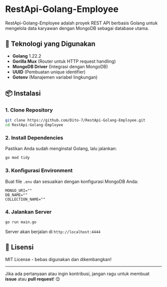 # RestApi-Golang-Employee

RestApi-Golang-Employee adalah proyek REST API berbasis Golang untuk mengelola data karyawan dengan MongoDB sebagai database utama.

## 📌 Teknologi yang Digunakan
- **Golang** 1.22.2
- **Gorilla Mux** (Router untuk HTTP request handling)
- **MongoDB Driver** (Integrasi dengan MongoDB)
- **UUID** (Pembuatan unique identifier)
- **Gotenv** (Manajemen variabel lingkungan)

## 📦 Instalasi

### 1. Clone Repository
```sh
git clone https://github.com/Dito-7/RestApi-Golang-Employee.git
cd RestApi-Golang-Employee
```

### 2. Install Dependencies
Pastikan Anda sudah menginstal Golang, lalu jalankan:
```sh
go mod tidy
```

### 3. Konfigurasi Environment
Buat file `.env` dan sesuaikan dengan konfigurasi MongoDB Anda:
```env
MONGO_URI=""
DB_NAME=""
COLLECTION_NAME=""
```

### 4. Jalankan Server
```sh
go run main.go
```
Server akan berjalan di `http://localhost:4444`

## 📜 Lisensi
MIT License - bebas digunakan dan dikembangkan!

---
Jika ada pertanyaan atau ingin kontribusi, jangan ragu untuk membuat **issue** atau **pull request**! 😊
